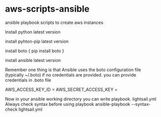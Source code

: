 # aws-scripts-ansible
ansible playbook scripts to create aws instances

Install python latest version

install pyhton-pip latest version

install boto { pip install boto }

install ansible latest version

Remember one thing is that Ansible uses the boto configuration file (typically ~/.boto) if no credentials are provided.
you can provide credentials in .boto file

AWS_ACCESS_KEY_ID = 
AWS_SECRET_ACCESS_KEY =

Now in your ansible working directory you can write playbook. lightsail.yml
Always check syntax before using playbook
ansible-playbook --syntax-check lightsail.yml

